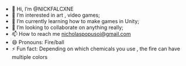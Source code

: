 - 👋 Hi, I’m @NICKFALCXNE
- 👀 I’m interested in art , video games;
- 🌱 I’m currently learning how to make games in Unity;
- 💞️ I’m looking to collaborate on anything really;
- 📫 How to reach me nicholaspopusoi@gmail.com
- 😄 Pronouns: Fire/ball
- ⚡ Fun fact: Depending on which chemicals you use , the fire can have multiple colors

<!---
NICKFALCXNE/NICKFALCXNE is a ✨ special ✨ repository because its `README.md` (this file) appears on your GitHub profile.
You can click the Preview link to take a look at your changes.
--->
